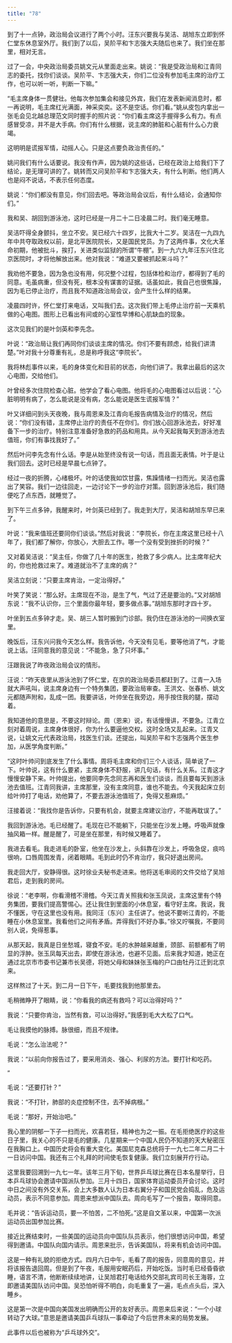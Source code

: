```yaml
---
title: "78"
---
```


到了十一点钟，政治局会议进行了两个小时。汪东兴要我与吴洁、胡旭东立即到怀仁堂东休息室外厅。我们到了以后，吴阶平和卞志强大夫随后也来了。我们坐在那里，相对无言。

过了一会，中央政治局委员姚文元从里面走出来。姚说：“我是受政治局和江青同志的委托，找你们谈谈。吴阶平、卞志强大夫，你们二位没有参加毛主席的治疗工作，也可以听一听，判断一下嘛。”

“毛主席身体一贯健壮。他每次参加集会和接见外宾，我们在发表新闻消息时，都一再说明，毛主席红光满面，神采奕奕。这不是空话。你们看。”姚从皮包内拿出一张毛会见北越总理范文同时握手的照片说：“你们看主席这手握得多么有力。有点感冒受凉，并不是大手病。你们有什么根据，说主席的肺脏和心脏有什么心力衰竭。

这明明是谎报军情，动摇人心。只是这点要负政治责任的。”

姚问我们有什么话要说。我没有作声，因为姚的这些话，已经在政治上给我们下了结论，是无理可讲的了。姚转而又问吴阶平和卞志强大夫，有什么判断。他们两人也是闷不说话，不表示任何态度。

姚说：“你们都没有意见，你们回去吧。等政治局会议后，有什么结论，会通知你们。”

我和吴、胡回到游泳池，这时已经是一月二十二日凌晨二时。我们毫无睡意。

吴洁吓得全身颤抖，坐立不安。吴已经六十四岁，比我大十二岁。吴洁在一九四九年中共夺取政权以前，是北平医院院长，又是国民党员。为了这两件事，文化大革命初期，他被批斗，挨打，关进类似监狱的所谓“牛棚”。到一九六九年汪东兴住北京医院时，才将他解放出来。他对我说：“难道又要被抓起来斗吗？”

我劝他不要急，因为急也没有用，何况整个过程，包括体检和治疗，都得到了毛的同意。毛虽病重，但没有死，根本没有谋害的证据。话虽如此，我自己也很焦躁，因为毛已停止治疗，而且我不知道政治局会议，会产生什么样的结果。

凌晨四时许，怀仁堂打来电话，又叫我们去。这次我们带上毛停止治疗前一天乘机做的心电图。图形上已看出有间或的心室性早博和心肌缺血的现象。

这次见我们的是叶剑英和李先念。

叶说：“政治局让我们再同你们谈谈主席的情况。你们不要有顾虑，给我们讲清楚。”叶对我十分尊重有礼，总是称呼我这“李院长”。

我将林彪事件以来，毛的身体变化和目前的状态，向他们讲了。我拿出最后的这次心电图，交给他们。

叶曾经多次住院检查心脏。他学会了看心电图。他将毛的心电图看过以后说：“心脏明明有病了，怎么能说是没有病，怎么能说是医生谎报军情？”

叶又详细问到头天夜晚，我与周恩来及江青向毛报告病情及治疗的情况，然后说：“你们没有错，主席停止治疗的责任不在你们。你们放心回游泳池去，好好准备下一步的治疗。特别注意准备好急救的药品和用具。从今天起我每天到游泳池去值班，你们有事找我好了。”

然后叶问李先念有什么话。李是从始至终没有说一句话，而且面无表情。叶于是让我们回去。这时已经是早晨七点钟了。

经过一夜的折腾，心绪极坏。叶的话使我如饮甘露，焦躁情绪一扫而光。吴洁也露出了笑容。我们一边往回走，一边讨论下一步的治疗对策。回到游泳池后，我们随便吃了点东西，就睡觉了。

到下午三点多钟，我醒来时，叶剑英已经到了。我走到大厅，吴洁和胡旭东早已来了。

叶说：“我来值班还要同你们谈谈。”然后对我说：“李院长，你在主席这里已经十八年了，我们都了解你，你放心，大胆去工作。哪一个没有受到挫折的时候？”

又对着吴洁说：“吴主任，你做了几十年的医生，抢救了多少病人。比主席年纪大的，你也抢救过来了。难道就治不了主席的病？”

吴洁立刻说：“只要主席肯治，一定治得好。”

叶笑了笑说：“那么好。主席现在不治，是生了气，气过了还是要治的。”又对胡旭东说：“我不认识你，三个里面你最年轻，要多做点事。”胡旭东那时才四十岁。

叶坐到五点多钟才走。吴、胡三人暂时搬到门诊部。我仍住在游泳池的一间换衣室里。

晚饭后，汪东兴问我今天怎么样。我告诉他，今天没有见毛，要等他消了气，才能说上话。汪同意我的意见说：“不能急，急了只坏事。”

汪跟我说了昨夜政治局会议的情形。

汪说：“昨天夜里从游泳池到了怀仁堂，在京的政治局委员都赶到了。江青一入场就大声吼叫，说主席身边有一个特务集团，要政治局审查。王洪文、张春桥、姚文元都随声附和，乱成一团。我要讲话，叶帅坐在我旁边，用手按住我的腿，摆动着。

我知道他的意思是，不要这时辩论。周（恩来）说，有话慢慢讲，不要急。江青立刻对着周说，主席身体很好，你为什么要逼他交权。这时全场又乱起来。江青又说，让姚文元代表政治局，找医生们谈。还提出，叫吴阶平和卞志强两个医生参加，从医学角度判断。”

“这时叶帅问到底发生了什么事情。周将毛主席和你们三个人谈话，简单说了一下。叶帅说，这有什么要紧，主席身体不舒服，讲几句话，有什么关系。江青这才慢慢安静下来。叶帅提出，他要同李先念同志再和医生们谈谈，而且要每天到游泳池去值班。江青同我讲，主席那里，没有主席同意，谁也不能去。今天我起床立刻给叶帅打了电话，劝他算了，不要去游泳池值班了，免得又惹麻烦。”

汪接着说：“我找你是告诉你，只要有机会，就要主席建议治疗，不能再耽误了。”

我回到游泳池。毛已经醒了。毛现在已不能躺下，只能坐在沙发上睡。呼吸声就像抽风箱一样。醒是醒了，可是坐在那里，有时候又睡着了。

我进去看毛。我走进毛的卧室，他坐在沙发上，头斜靠在沙发上，呼吸急促，痰呜很响，口唇周围发青，闭着眼睛。毛到此时仍不肯治疗，我只好退出房间。

我走回大厅，安静得很。这时徐业夫秘书走进来。他将送毛审阅的文件交给了吴旭君后，走到我的房间。

徐说：“老李啊，你看滑稽不滑稽。今天江青关照我和张玉凤说，主席这里有个特务集团，要我们提高警惕心。还让我住到里面的小休息室，看守好主席。我说，我不懂医，守在这里也没有用。我同汪（东兴）主任讲了。他说不要听江青的，不能睡在小休息室里。我看他们之间有矛盾。弄得我们不好办事。”徐又咛嘱我，不要同别人说，免得惹事。

从那天起，我真是日坐愁城，寝食不安。毛的水肿越来越重，颈部、前额都有了明显的浮肿。张玉凤每天出去，即使在游泳池，也避不见面。后来我才知道，她正在通过北京市市委书记兼市长吴德，将她父母和妹妹张玉梅的户口由牡丹江迁到北京来。

这样熬过了十天。到二月一日下午，毛要找我到他那里去。

毛稍微睁开了眼睛，说：“你看我的病还有救吗？可以治得好吗？”

我说：“只要你肯治，当然有救，可以治得好。”我感到毛大大松了口气。

毛让我摸他的脉搏。脉很细，而且不规律。

毛说：“怎么治法呢？”

我说：“以前向你报告过了，要采用消炎、强心、利尿的方法。要打针和吃药。

”

毛说：“还要打针？”

我说：“不打针，肺部的炎症控制不住，去不掉病根。”

毛说：“那好，开始治吧。”

我心里的阴郁一下子一扫而光，欢喜若狂，精神也为之一振。在毛拒绝医疗的这些日子里，我关心的不只是毛的健康。几星期来一个中国人民仍不知道的天大秘密压在我胸口上。中国历史将会有重大变化。美国尼克森总统将于一九七二年二月二十一日访问中国。我还有三个礼拜的时间使毛恢复健康。我们立刻展开疗行动。

这里我要回溯到一九七一年。该年三月下旬，世界乒乓球比赛在日本名屋举行，日本乒乓球协会邀请中国派队参加。三月十四日，国家体育运动委员开会讨论。这时中日之间没有外交关系，会上大多数人认为日本右翼分子和国民党会捣乱，危及运动员，表示不同意参加。周恩来想派中国队去。周向毛写了一个报告，取得同意。

毛并说：“告诉运动员，要一不怕苦，二不怕死。”这是自文革以来，中国第一次派运动员出国参加比赛。

接近比赛结束时，一些美国的运动员向中国队队员表示，他们很想访问中国，希望得到邀请。中国队向国内请示。周恩来批示，告诉美国队，将来有机会访问中国。

这是一种有礼貌的拒绝方式。四月六日中午，毛看了周的报告，同意周的意见，并将该报告退回周。但是到了午夜，毛服用安眠药后，开始吃饭。当时毛已经昏昏欲睡，语言不清，他断断续续地讲，让吴旭君打电话给外交部礼宾司司长王海蓉，立即邀请美国队访问中国。吴恐怕听得不明白，向毛重复了一遍，毛点点头后，深入睡乡。

这是第一次是中国向美国发出明确而公开的友好表示。周恩来后来说：“一个小球转动了大球。”意思是邀请美国乒乓球队一事牵动了今后世界未来的局势发展。

此事件以后也被称为“乒乓球外交”。
